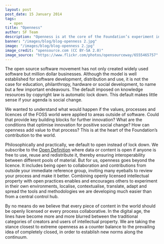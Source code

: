 ```yaml
---
layout: post
post_date: 15 January 2014
tags: 
  - open
title: "Openness"
author: SF Team
description: "Openness is at the core of the Foundation’s experiment in the world. Our founder and funder, Mark Shuttleworth, achieved great commercial success by building his first enterprise on existing free and open source software (FOSS) that was by its nature available for anyone to use and remix."
banner: "/images/blog/blog-openness 2.jpg"
image: "/images/blog/blog-openness 2.jpg"
image_credit: "opensource.com (CC BY-SA 2.0)"
image_source: "https://www.flickr.com/photos/opensourceway/6555465757"
---
```


The open source software movement has not only created widely used software but million dollar businesses. Although the model is well established for software development, distribution and use, it is not the case for education, philanthropy, hardware or social development, to name but a few important endeavours. The default imposed on knowledge resources by copyright law is automatic lock down. This default makes little sense if your agenda is social change.

We wanted to understand what would happen if the values, processes and licences of the FOSS world were applied to areas outside of software. Could that provide key building blocks for further innovation? What are the conditions that optimise innovation for positive social change? How can openness add value to that process? This is at the heart of the Foundation’s contribution to the world.

Philosophically and practically, we default to open instead of lock down. We subscribe to the <a title="http://opendefinition.org/" href="http://opendefinition.org/">Open Definition</a> where data or content is open if anyone is free to use, reuse and redistribute it, thereby ensuring interoperability between different pools of material. But for us, openness goes beyond the licence. It includes being open to collaboration and contributions from outside your immediate reference group, inviting many eyeballs to review your process and make it better. Combining openly licensed intellectual property with open practices enables and encourages others to experiment in their own environments, localise, contextualise, translate, adapt and spread the tools and methodologies we are developing much easier than from a central control hub.

By no means do we believe that every piece of content in the world should be openly licensed or every process collaborative. In the digital age, the lines have become more and more blurred between the traditional  categories of creators and users of intellectual property. We are taking the stance closest to extreme openness as a counter balance to the prevailing idea of completely closed, in order to establish new norms along the continuum.
